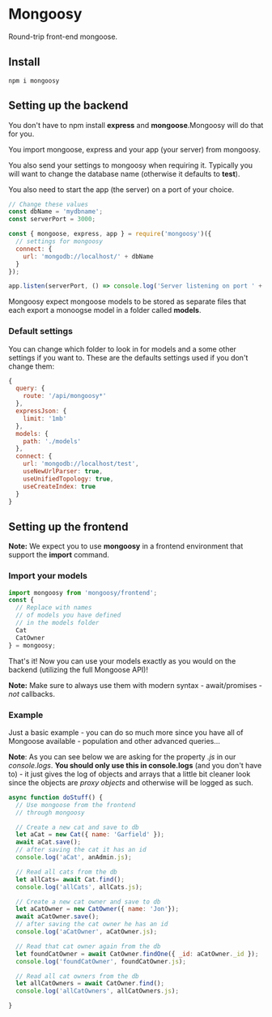 # Mongoosy
Round-trip front-end mongoose.

## Install
```
npm i mongoosy
```

## Setting up the backend
You don't have to npm install **express** and **mongoose**.Mongoosy will do that for you.

You import mongoose, express and your app (your server) from mongoosy.

You also send your settings to mongoosy when requiring it. Typically you will want to change the database name (otherwise it defaults to **test**).

You also need to start the app (the server) on a port of your choice.

```js
// Change these values
const dbName = 'mydbname';
const serverPort = 3000;

const { mongoose, express, app } = require('mongoosy')({
  // settings for mongoosy
  connect: {
    url: 'mongodb://localhost/' + dbName
  }
});

app.listen(serverPort, () => console.log('Server listening on port ' + serverPort));
```

Mongoosy expect mongoose models to be stored as separate files that each export a monoogse model in a folder called **models**. 

### Default settings
You can change which folder to look in for models and a some  other settings if you want to. These are the defaults settings used if you don't change them:

```js
{
  query: {
    route: '/api/mongoosy*'
  },
  expressJson: {
    limit: '1mb'
  },
  models: {
    path: './models'
  },
  connect: {
    url: 'mongodb://localhost/test',
    useNewUrlParser: true,
    useUnifiedTopology: true,
    useCreateIndex: true
  }
}
```

## Setting up the frontend
**Note:** We expect you to use **mongoosy** in a frontend environment that support the **import** command.

### Import your models
```js
import mongoosy from 'mongoosy/frontend';
const {
  // Replace with names
  // of models you have defined
  // in the models folder
  Cat
  CatOwner
} = mongoosy;
```

That's it! Now you can use your models exactly as you would on the backend (utilizing the full Mongoose API)! 

**Note:** Make sure  to always use them with modern syntax - await/promises - *not* callbacks.

### Example
Just a basic example - you can do so much more since you have all of Mongoose available - population and other advanced queries...

**Note**: As you can see below we are asking for the property *.js* in our *console.logs*. **You should only use this in console.logs** (and you don't have to) - it just gives the log of objects and arrays that a little bit cleaner look since the objects are *proxy objects* and otherwise will be logged as such.

```js
async function doStuff() {
  // Use mongoose from the frontend
  // through mongoosy

  // Create a new cat and save to db
  let aCat = new Cat({ name: 'Garfield' });
  await aCat.save();
  // after saving the cat it has an id
  console.log('aCat', anAdmin.js);

  // Read all cats from the db
  let allCats= await Cat.find();
  console.log('allCats', allCats.js);

  // Create a new cat owner and save to db
  let aCatOwner = new CatOwner({ name: 'Jon'});
  await aCatOwner.save();
  // after saving the cat owner he has an id
  console.log('aCatOwner', aCatOwner.js);

  // Read that cat owner again from the db
  let foundCatOwner = await CatOwner.findOne({ _id: aCatOwner._id });
  console.log('foundCatOwner', foundCatOwner.js);

  // Read all cat owners from the db
  let allCatOwners = await CatOwner.find();
  console.log('allCatOwners', allCatOwners.js);

}
```